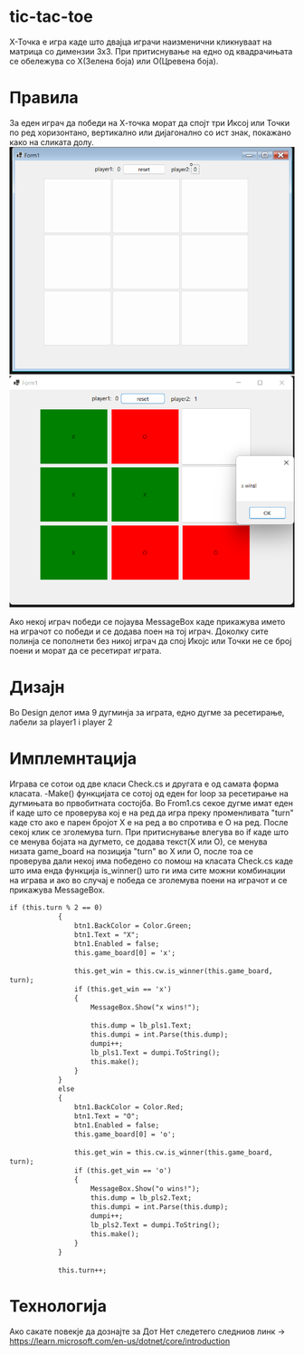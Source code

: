 # tic-tac-toe
Х-Точка е игра каде што двајца играчи наизменични кликнуваат на матрица со димензии 3х3. При притиснување на едно од квадрачињата се обележува со Х(Зелена боја) или О(Цревена боја). 

# Правила
За еден играч да победи на Х-точка морат да спојт три Иксој или Точки по ред хоризонтано, вертикално или дијагонално со ист знак, покажано како на сликата долу.
![alt text](https://github.com/tanesoff/Proektna-Zadaca-VP-2023/blob/master/Sliki/One.png)
![alt text](https://github.com/tanesoff/Proektna-Zadaca-VP-2023/blob/master/Sliki/Two.png)

Ако некој играч победи се појаува MessageBox каде прикажува името на играчот со победи и се додава поен на тој играч. Доколку сите полинја се пополнети без никој играч да спој Икојс или Точки не се број поени и морат да се ресетират играта. 

# Дизајн
Во Design делот има 9 дугминја за играта, eдно дугме за ресетирање, лабели за player1 i player 2

# Имплемнтација
Играва се сотои од две класи Check.cs и другата е од самата форма класата.
-Make() функцијата се сотој од еден for loop за ресетирање на дугмињата во првобитната состојба. Во From1.cs секое дугме имат еден if каде што се проверува кој е на ред да игра преку променливата "turn" каде сто ако е парен бројот Х е на ред а во спротива е О на ред.
После секој клик се зголемува turn. При притиснување влегува во if каде што се менува бојата на дугмето, се додава текст(X или О), се менува низата game_board на позиција "turn" во Х или О,
после тоа се проверува дали некој има победено со помош на класата Check.cs каде што има енда функција is_winner() што ги има сите можни комбинации на играва и ако во случај е победа се зголемува поени на играчот и се прикажува MessageBox. 

``` 
if (this.turn % 2 == 0)
            {
                btn1.BackColor = Color.Green;
                btn1.Text = "X";
                btn1.Enabled = false;
                this.game_board[0] = 'x';

                this.get_win = this.cw.is_winner(this.game_board, turn);
                if (this.get_win == 'x')
                {
                    MessageBox.Show("x wins!");

                    this.dump = lb_pls1.Text;
                    this.dumpi = int.Parse(this.dump);
                    dumpi++;
                    lb_pls1.Text = dumpi.ToString();
                    this.make();
                }
            }
            else
            {
                btn1.BackColor = Color.Red;
                btn1.Text = "O";
                btn1.Enabled = false;
                this.game_board[0] = 'o';

                this.get_win = this.cw.is_winner(this.game_board, turn);
                if (this.get_win == 'o')
                {
                    MessageBox.Show("o wins!");
                    this.dump = lb_pls2.Text;
                    this.dumpi = int.Parse(this.dump);
                    dumpi++;
                    lb_pls2.Text = dumpi.ToString();
                    this.make();
                }
            }

            this.turn++;
```

# Технологија
Ако сакате повекје да дознајте за Дот Нет следетего следниов линк -> https://learn.microsoft.com/en-us/dotnet/core/introduction
